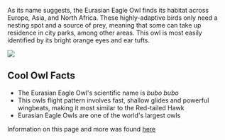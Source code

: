 As its name suggests, the Eurasian Eagle Owl finds its habitat across Europe, Asia, and North Africa. These highly-adaptive birds only need a nesting spot and a source of prey, meaning that some can take up residence in city parks, among other areas. This owl is most easily identified by its bright orange eyes and ear tufts.

<img src="https://peregrinefund.org/sites/default/files/styles/raptor_banner_med_700x500_/public/2019-11/raptor-ER-Eurasian-Eagle-Owl-Wally-portrait-Jim-Shane.webp?itok=eF0impYw">

## Cool Owl Facts
- The Eurasian Eagle Owl's scientific name is *bubo bubo*
- This owls flight pattern involves fast, shallow glides and powerful wingbeats, making it most similar to the Red-tailed Hawk
- Eurasian Eagle Owls are one of the world's largest owls

Information on this page and more was found [here](https://peregrinefund.org/explore-raptors-species/owls/eurasian-eagle-owl)
